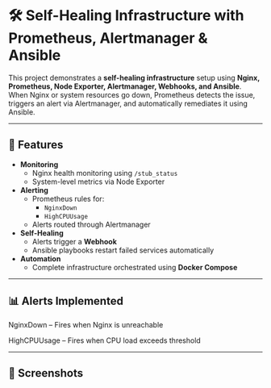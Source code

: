 # 🛠️ Self-Healing Infrastructure with Prometheus, Alertmanager & Ansible

This project demonstrates a **self-healing infrastructure** setup using **Nginx, Prometheus, Node Exporter, Alertmanager, Webhooks, and Ansible**.  
When Nginx or system resources go down, Prometheus detects the issue, triggers an alert via Alertmanager, and automatically remediates it using Ansible.

---

## 🚀 Features
- **Monitoring**
  - Nginx health monitoring using `/stub_status`
  - System-level metrics via Node Exporter
- **Alerting**
  - Prometheus rules for:
    - `NginxDown`
    - `HighCPUUsage`
  - Alerts routed through Alertmanager
- **Self-Healing**
  - Alerts trigger a **Webhook**
  - Ansible playbooks restart failed services automatically
- **Automation**
  - Complete infrastructure orchestrated using **Docker Compose**

---

## 📊 Alerts Implemented

NginxDown – Fires when Nginx is unreachable

HighCPUUsage – Fires when CPU load exceeds threshold

---

## 📸 Screenshots


